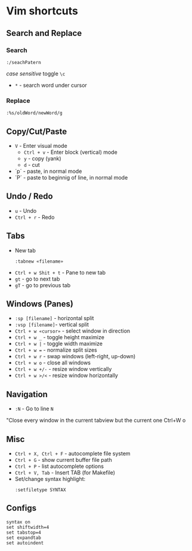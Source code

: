 # Vim shortcuts

## Search and Replace

### Search
```
:/seachPatern
```
*case sensitive* toggle `\c`

- `*` - search word under cursor

### Replace
```
:%s/oldWord/newWord/g
```

## Copy/Cut/Paste
- `V` - Enter visual mode
  - `Ctrl + v` - Enter block (vertical) mode
  - `y` - copy (yank)
  - `d` - cut
- ´p´ - paste, in normal mode
- ´P´ - paste to beginnig of line, in normal mode

## Undo / Redo
- `u` - Undo
- `Ctrl + r` - Redo


## Tabs
- New tab
  ```
  :tabnew «filename»
  ```
- `Ctrl + w Shit + t` - Pane to new tab
- `gt` - go to next tab
- `gT` - go to previous tab

## Windows (Panes)
- `:sp [filename]` - horizontal split
- `:vsp [filename]`- vertical split
- `Ctrl + w «cursor»` - select window in direction
- `Ctrl + w _` - toggle height maximize
- `Ctrl + w |` - toggle width maximize
- `Ctrl + w =` - normalize split sizes
- `Ctrl + w r` - swap windows (left-right, up-down)
- `Ctrl + w o` - close all windows
- `Ctrl + w +/-` - resize window vertically
- `Ctrl + w >/<` - resize window horizontally

## Navigation
- `:N` - Go to line `N`

"Close every window in the current tabview but the current one
Ctrl+W o

## Misc
- `Ctrl + X, Ctrl + F` - autocomplete file system
- `Ctrl + G` - show current buffer file path
- `Ctrl + P` - list autocomplete options
- `Ctrl + V, Tab` - Insert TAB (for Makefile)
- Set/change syntax highlight:
  ```
  :setfiletype SYNTAX
  ```

## Configs
```
syntax on
set shiftwidth=4
set tabstop=4
set expandtab
set autoindent
```

